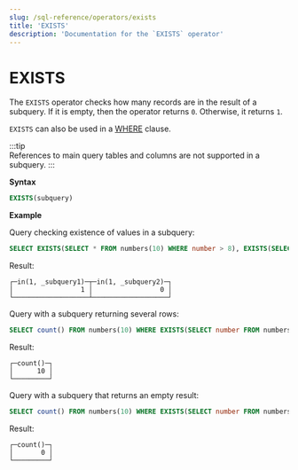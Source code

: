 ```yaml
---
slug: /sql-reference/operators/exists
title: 'EXISTS'
description: 'Documentation for the `EXISTS` operator'
---
```


# EXISTS

The `EXISTS` operator checks how many records are in the result of a subquery. If it is empty, then the operator returns `0`. Otherwise, it returns `1`.

`EXISTS` can also be used in a [WHERE](../../sql-reference/statements/select/where.md) clause.

:::tip    
References to main query tables and columns are not supported in a subquery.
:::

**Syntax**

``` sql
EXISTS(subquery)
```

**Example**

Query checking existence of values in a subquery:

``` sql
SELECT EXISTS(SELECT * FROM numbers(10) WHERE number > 8), EXISTS(SELECT * FROM numbers(10) WHERE number > 11)
```

Result:

``` text
┌─in(1, _subquery1)─┬─in(1, _subquery2)─┐
│                 1 │                 0 │
└───────────────────┴───────────────────┘
```

Query with a subquery returning several rows:

``` sql
SELECT count() FROM numbers(10) WHERE EXISTS(SELECT number FROM numbers(10) WHERE number > 8);
```

Result:

``` text
┌─count()─┐
│      10 │
└─────────┘
```

Query with a subquery that returns an empty result:

``` sql
SELECT count() FROM numbers(10) WHERE EXISTS(SELECT number FROM numbers(10) WHERE number > 11);
```

Result:

``` text
┌─count()─┐
│       0 │
└─────────┘
```
